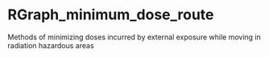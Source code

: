 # RGraph_minimum_dose_route
Methods of minimizing doses incurred by external exposure while moving in radiation hazardous areas
